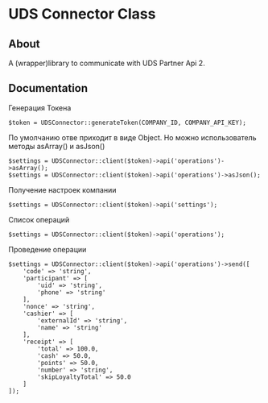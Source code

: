 # UDS Connector Class

## About

A (wrapper)library to communicate with UDS Partner Api 2.

## Documentation
Генерация Токена
```
$token = UDSConnector::generateToken(COMPANY_ID, COMPANY_API_KEY);
```

По умолчанию отве приходит в виде Object. Но можно использователь методы asArray() и asJson()
```
$settings = UDSConnector::client($token)->api('operations')->asArray();
$settings = UDSConnector::client($token)->api('operations')->asJson();
```

Получение настроек компании
```
$settings = UDSConnector::client($token)->api('settings');
```

Список операций
```
$settings = UDSConnector::client($token)->api('operations');
```

Проведение операции
```
$settings = UDSConnector::client($token)->api('operations')->send([
    'code' => 'string',
    'participant' => [
        'uid' => 'string',
        'phone' => 'string'
    ],
    'nonce' => 'string',
    'cashier' => [
        'externalId' => 'string',
        'name' => 'string'
    ],
    'receipt' => [
        'total' => 100.0,
        'cash' => 50.0,
        'points' => 50.0,
        'number' => 'string',
        'skipLoyaltyTotal' => 50.0
    ]
]);
```